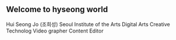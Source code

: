 ## Welcome to hyseong world 

Hui Seong Jo (조희성)
Seoul Institute of the Arts
Digital Arts
Creative Technolog
Video grapher
Content Editor  


